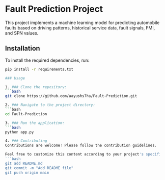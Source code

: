 # Fault Prediction Project

This project implements a machine learning model for predicting automobile faults based on driving patterns, historical service data, fault signals, FMI, and SPN values.

## Installation

To install the required dependencies, run:

```bash
pip install -r requirements.txt

### Usage

1. ### Clone the repository:
```bash
git clone https://github.com/aayushs7ha/Fault-Prediction.git

2. ### Navigate to the project directory:
```bash
cd Fault-Prediction

3. ### Run the application:
```bash
python app.py

4. ### Contributing
Contributions are welcome! Please follow the contribution guidelines.

Feel free to customize this content according to your project's specifics.
```bash
git add README.md
git commit -m "Add README file"
git push origin main

